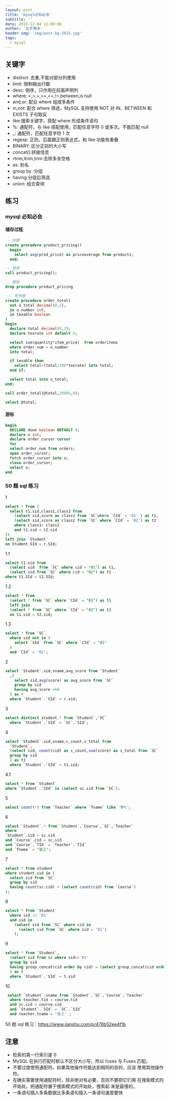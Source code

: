 ```yaml
---
layout: post
title: 'mysql必知必会'
subtitle: ''
date: 2019-12-04 12:00:00
author: '左手喝水'
header-img: 'img/post-bg-2015.jpg'
tags:
  - mysql
---
```


## 关键字

- distinct: 去重,不能对部分列使用
- limit: 限制输出行数
- desc: 倒序，只作用在前面声明列
- where: <,>,=,>=,<=,!=,between,is null
- and,or: 配合 where 组成多条件
- in,not: 配合 where 筛选，MySQL 支持使用 NOT 对 IN、BETWEEN 和 EXISTS 子句取反
- like:搜索关键字，搭配 where 形成条件语句
- %: 通配符，与 like 搭配使用，匹配任意字符 0 或多次。不能匹配 null
- \_: 通配符，匹配任意字符 1 次
- regexp: 正则，后面跟正则表达式，和 like 功能有重叠
- BINARY: 区分正则的大小写
- concat():拼接信息
- rtrim,ltrim,trim:去除多余空格
- as: 别名
- group by :分组
- having:分组后筛选
- union: 组合查询

## 练习

### mysql 必知必会

#### 储存过程

```sql
-- 创建
create procedure product_pricing()
  begin
    select avg(prod_price) as priceaverage from products;
  end;

-- 使用
call product_pricing();

-- 删除
drop procedure product_pricing

--- 带参数
create procedure order_total(
  out o_total decimal(8,2),
  in o_number int,
  in texable boolean
)
begin
  declare total decimal(8,2);
  declare texrate int default 6;

  select sum(quantity*item_price)  from orderitems
  where order_num = o_number
  into total;

  if texable then
    select total+(total/100*texrate) into total;
  end if;

  select total into o_total;
end;

call order_total(@total,20005,0);

select @total;
```

#### 游标

```sql
begin
  DECLARE done boolean DEFAULT 0;
  declare o int;
  declare order_cursor cursor
  for
  select order_num from orders;
  open order_cursor;
  fetch order_cursor into o;
  close order_cursor;
  select o;
end
```

### 50 题 sql 练习

1

```sql
select * from (
  select t1.sid,class1,class2 from
    (select sid,score as class1 from `SC`where `CId` = '01' ) as t1,
    (select sid,score as class2 from `SC` where `CId` = '02') as t2
    where class1> class2
    and t1.sid = t2.sid
)r
left join `Student`
on Student.SId = r.SId;
```

1.1

```sql
select t1.sid from
  (select sid  from `SC` where cid = "01") as t1,
  (select sid from `SC` where cid = "02") as t2
where t1.SId = t2.SId;
```

1.2

```sql
select * from
  (select * from `SC` where `CId` = "01") as t1
  left join
  (select * from `SC` where `CId` = "02") as t2
  on t1.sid = t2.sid;
```

1.3

```sql
select * from `SC`
  where sid not in (
    select `SId` from `SC` where `CId` = "01"
  )
  and `CId` = '02';
```

2

```sql
select `Student`.sid,sname,avg_score from `Student`
  ,(
    select sid,avg(score) as avg_score from `SC`
    group by sid
    having avg_score >60
  ) as r
  where `Student`.`SId` = r.sid;
```

3

```sql
select distinct student.* from `Student`,`SC`
  where `Student`.`SId` = `SC`.`SId`;
```

4

```sql
select `Student`.sid,sname,c_count,s_total from
  `Student`,
  (select sid, count(cid) as c_count,sum(score) as s_total from `SC`
  group by sid
  ) as t1
  where `Student`.`SId` = t1.sid;
```

4.1

```sql
select * from `Student`
where `Student`.`SId` in (select sc.sid from `SC`);
```

5

```sql
select count(*) from `Teacher` where `Tname` like '李%';
```

6

```sql
select `Student`.* from `Student`,`Course`,`SC`,`Teacher`
where
`Student`.sid = sc.sid
and `Course`.cid = sc.sid
and `Course`.`TId` = `Teacher`.`TId`
and `Tname` = "张三";
```

7

```sql
select * from student
where student.sid in (
  select sid from `SC`
  group by sid
  having count(sc.cid) < (select count(cid) from `Course`)
);
```

8

```sql
select * from `Student`
  where sid != '01'
  and sid in
    (select sid from `SC` where cid in
      (select cid from `SC` where sid = '01')
    );
```

9

```sql
select * from `Student`,
  (select sid from sc where sid<>'01'
  group by sid
  having group_concat(cid order by cid) = (select group_concat(cid order by cid) from SC where sid = '01')
  ) as t
  where `Student`.`SId` = t.sid
```

10

```sql
 select `Student`.sname from `Student`,`SC`,`Course`,`Teacher`
  where teacher.tid = course.tid
  and sc.cid = course.cid
  and `Student`.`SId` = `SC`.`SId`
  and teacher.tname = '张三' ;
```

50 题 sql 练习：https://www.jianshu.com/p/476b52ee4f1b

## 注意

- 检索的第一行索引是 0
- MySQL 在执行匹配时默认不区分大小写，所以 fuses 与 Fuses 匹配。
- 不要过度使用通配符。如果其他操作符能达到相同的目的，应该 使用其他操作符。
- 在确实需要使用通配符时，除非绝对有必要，否则不要把它们用 在搜索模式的开始处。把通配符置于搜索模式的开始处，搜索起 来是最慢的。
- 一条语句插入多条数据比多条语句插入一条语句速度要快

